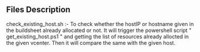 Files Description
-----------------

check_existing_host.sh :- To check whether the hostIP or hostname given in the buildsheet already allocated or not. It will trigger the powershell script " get_existing_host.ps1 " and getting the list of resources already allocted in the given vcenter. Then it will compare the same with the given host.
